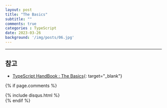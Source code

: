 ```yaml
---
layout: post
title: "The Basics"
subtitle: ""
comments: true
categories : TypeScript
date: 2023-03-26
background: '/img/posts/06.jpg'
---
```


---
## 참고
- [TypeScript HandBook : The Basics](https://www.typescriptlang.org/ko/docs/handbook/2/basic-types.html){: target="_blank"}


{% if page.comments %}
<div id="post-disqus" class="container">
{% include disqus.html %}
</div>
{% endif %}
